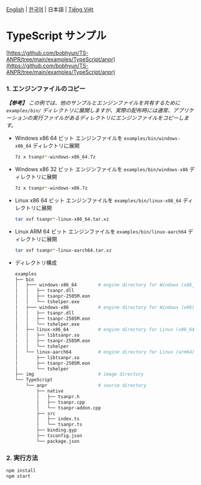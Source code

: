 [English](../../) | [한국어](../ko-KR/) | 日本語 | [Tiếng Việt](../vi-VN/)

# TypeScript サンプル

[https://github.com/bobhyun/TS-ANPR/tree/main/examples/TypeScript/anpr](https://github.com/bobhyun/TS-ANPR/tree/main/examples/TypeScript/anpr)

### 1. エンジンファイルのコピー

_**【参考】** この例では、他のサンプルとエンジンファイルを共有するために `examples/bin/` ディレクトリに展開しますが、実際の配布時には通常、アプリケーションの実行ファイルがあるディレクトリにエンジンファイルをコピーします。_

- Windows x86 64 ビット
  エンジンファイルを `examples/bin/windows-x86_64` ディレクトリに展開
  ```sh
  7z x tsanpr*-windows-x86_64.7z
  ```
- Windows x86 32 ビット
  エンジンファイルを `examples/bin/windows-x86` ディレクトリに展開
  ```sh
  7z x tsanpr*-windows-x86.7z
  ```
- Linux x86 64 ビット
  エンジンファイルを `examples/bin/linux-x86_64` ディレクトリに展開
  ```sh
  tar xvf tsanpr*-linux-x86_64.tar.xz
  ```
- Linux ARM 64 ビット
  エンジンファイルを `examples/bin/linux-aarch64` ディレクトリに展開
  ```sh
  tar xvf tsanpr*-linux-aarch64.tar.xz
  ```
- ディレクトリ構成
  ```sh
  examples
  ├── bin
  │   ├─── windows-x86_64        # engine directory for Windows (x86_64)
  │   │   ├── tsanpr.dll
  │   │   ├── tsanpr-2505M.eon
  │   │   └── tshelper.exe
  │   ├─── windows-x86           # engine directory for Windows (x86)
  │   │   ├── tsanpr.dll
  │   │   ├── tsanpr-2505M.eon
  │   │   └── tshelper.exe
  │   ├── linux-x86_64           # engine directory for Linux (x86_64)
  │   │   ├── libtsanpr.so
  │   │   ├── tsanpr-2505M.eon
  │   │   └── tshelper
  │   └── linux-aarch64          # engine directory for Linux (arm64)
  │       ├── libtsanpr.so
  │       ├── tsanpr-2505M.eon
  │       └── tshelper
  ├── img                        # image directory
  └── TypeScript
      └── anpr                   # source directory
          ├── native
          │   ├── tsanpr.h
          │   ├── tsanpr.cpp
          │   └── tsanpr-addon.cpp
          ├── src
          │   ├── index.ts
          │   └── tsanpr.ts
          ├── binding.gyp
          ├── tsconfig.json
          └── package.json
  ```

### 2. 実行方法

```sh
npm install
npm start
```
